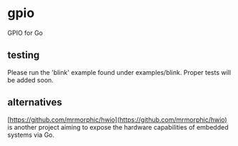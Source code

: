 # gpio

GPIO for Go

## testing

Please run the 'blink' example found under examples/blink. Proper tests will be added soon.

## alternatives

[https://github.com/mrmorphic/hwio](https://github.com/mrmorphic/hwio) is another project aiming to expose the hardware capabilities of embedded systems via Go.
